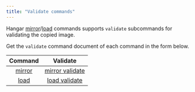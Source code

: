 ```yaml
---
title: "Validate commands"
---
```


Hangar [mirror](/docs/v1.6/mirror/mirror)/[load](/docs/v1.6/load/load) commands supports `validate` subcommands for validating the copied image.

Get the `validate` command document of each command in the form below.

| Command | Validate |
|:-------:|:--------:|
| [mirror](/docs/v1.6/mirror/mirror) | [mirror validate](/docs/v1.6/mirror/validate) |
| [load](/docs/v1.6/load/load) | [load validate](/docs/v1.6/load/validate) |
